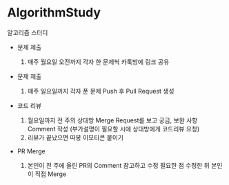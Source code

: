 # AlgorithmStudy
알고리즘 스터디

* 문제 제출
  1) 매주 월요일 오전까지 각자 한 문제씩 카톡방에 링크 공유
  
* 문제 제출
  1) 매주 일요일까지 각자 푼 문제 Push 후 Pull Request 생성
  
* 코드 리뷰
  1) 월요일까지 전 주의 상대방 Merge Request를 보고 궁금, 보완 사항 Comment 작성 (부가설명이 필요할 시에 상대방에게 코드리뷰 요청)
  2) 리뷰가 끝났으면 따봉 이모티콘 붙이기
  
* PR Merge
  1) 본인이 전 주에 올린 PR의 Comment 참고하고 수정 필요한 점 수정한 뒤 본인이 직접 Merge
